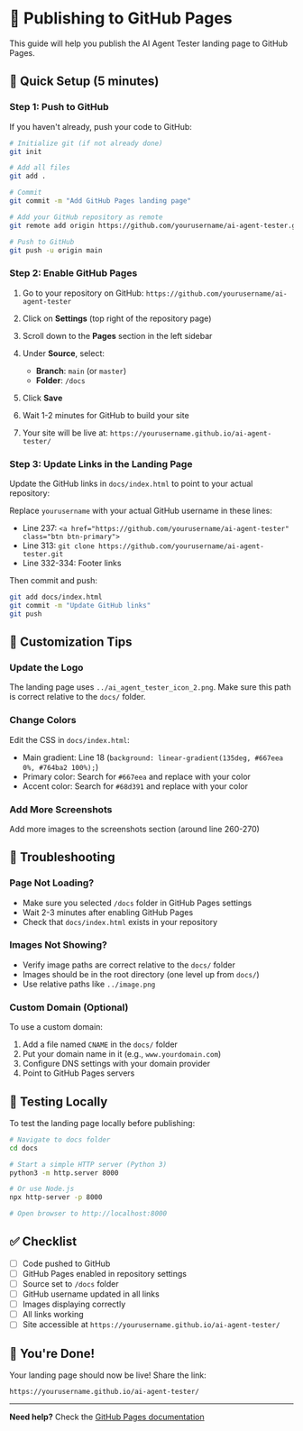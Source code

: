 # 📘 Publishing to GitHub Pages

This guide will help you publish the AI Agent Tester landing page to GitHub Pages.

## 🚀 Quick Setup (5 minutes)

### Step 1: Push to GitHub

If you haven't already, push your code to GitHub:

```bash
# Initialize git (if not already done)
git init

# Add all files
git add .

# Commit
git commit -m "Add GitHub Pages landing page"

# Add your GitHub repository as remote
git remote add origin https://github.com/yourusername/ai-agent-tester.git

# Push to GitHub
git push -u origin main
```

### Step 2: Enable GitHub Pages

1. Go to your repository on GitHub: `https://github.com/yourusername/ai-agent-tester`

2. Click on **Settings** (top right of the repository page)

3. Scroll down to the **Pages** section in the left sidebar

4. Under **Source**, select:
   - **Branch**: `main` (or `master`)
   - **Folder**: `/docs`

5. Click **Save**

6. Wait 1-2 minutes for GitHub to build your site

7. Your site will be live at: `https://yourusername.github.io/ai-agent-tester/`

### Step 3: Update Links in the Landing Page

Update the GitHub links in `docs/index.html` to point to your actual repository:

Replace `yourusername` with your actual GitHub username in these lines:
- Line 237: `<a href="https://github.com/yourusername/ai-agent-tester" class="btn btn-primary">`
- Line 313: `git clone https://github.com/yourusername/ai-agent-tester.git`
- Line 332-334: Footer links

Then commit and push:

```bash
git add docs/index.html
git commit -m "Update GitHub links"
git push
```

## 🎨 Customization Tips

### Update the Logo
The landing page uses `../ai_agent_tester_icon_2.png`. Make sure this path is correct relative to the `docs/` folder.

### Change Colors
Edit the CSS in `docs/index.html`:
- Main gradient: Line 18 (`background: linear-gradient(135deg, #667eea 0%, #764ba2 100%);`)
- Primary color: Search for `#667eea` and replace with your color
- Accent color: Search for `#68d391` and replace with your color

### Add More Screenshots
Add more images to the screenshots section (around line 260-270)

## 🔧 Troubleshooting

### Page Not Loading?
- Make sure you selected `/docs` folder in GitHub Pages settings
- Wait 2-3 minutes after enabling GitHub Pages
- Check that `docs/index.html` exists in your repository

### Images Not Showing?
- Verify image paths are correct relative to the `docs/` folder
- Images should be in the root directory (one level up from `docs/`)
- Use relative paths like `../image.png`

### Custom Domain (Optional)
To use a custom domain:
1. Add a file named `CNAME` in the `docs/` folder
2. Put your domain name in it (e.g., `www.yourdomain.com`)
3. Configure DNS settings with your domain provider
4. Point to GitHub Pages servers

## 📱 Testing Locally

To test the landing page locally before publishing:

```bash
# Navigate to docs folder
cd docs

# Start a simple HTTP server (Python 3)
python3 -m http.server 8000

# Or use Node.js
npx http-server -p 8000

# Open browser to http://localhost:8000
```

## ✅ Checklist

- [ ] Code pushed to GitHub
- [ ] GitHub Pages enabled in repository settings
- [ ] Source set to `/docs` folder
- [ ] GitHub username updated in all links
- [ ] Images displaying correctly
- [ ] All links working
- [ ] Site accessible at `https://yourusername.github.io/ai-agent-tester/`

## 🎉 You're Done!

Your landing page should now be live! Share the link:
```
https://yourusername.github.io/ai-agent-tester/
```

---

**Need help?** Check the [GitHub Pages documentation](https://docs.github.com/en/pages)

